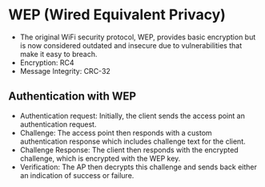 # WEP (Wired Equivalent Privacy)

- The original WiFi security protocol, WEP, provides basic encryption but is now considered outdated and
insecure due to vulnerabilities that make it easy to breach.
- Encryption: RC4
- Message Integrity: CRC-32


## Authentication with WEP

- Authentication request: Initially, the client sends the access point an authentication request.
- Challenge: The access point then responds with a custom authentication response which includes challenge text for the client.
- Challenge Response: The client then responds with the encrypted challenge, which is encrypted with the WEP key.
- Verification: The AP then decrypts this challenge and sends back either an indication of success or failure.
